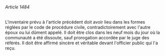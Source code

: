 ###### Article 1484

L'inventaire prévu à l'article précédent doit avoir lieu dans les formes réglées par le code de procédure civile, contradictoirement avec l'autre époux ou lui dûment appelé. Il doit être clos dans les neuf mois du jour où la communauté a été dissoute, sauf prorogation accordée par le juge des référés. Il doit être affirmé sincère et véritable devant l'officier public qui l'a reçu.

